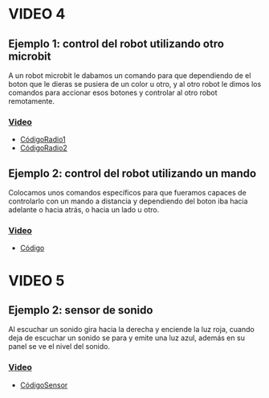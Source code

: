 # VIDEO 4
## Ejemplo 1: control del robot utilizando otro microbit
A un robot microbit le dabamos un comando para que dependiendo de el boton que le dieras se pusiera de un color u otro, y al otro robot le dimos los comandos para accionar esos botones y controlar al otro robot remotamente.
### [Video](https://youtube.com/shorts/O4x1_YdIR9o?feature=share)
- [CódigoRadio1](microbit-Radio1.hex)
- [CódigoRadio2](microbit-Radio2.hex)
## Ejemplo 2: control del robot utilizando un mando
Colocamos unos comandos específicos para que fueramos capaces de controlarlo con un mando a distancia y dependiendo del boton iba hacia adelante o hacia atrás, o hacia un lado u otro.
### [Video](https://www.youtube.com/shorts/SO06RnsOGdo)
- [Código](microbit-mandoo.hex)
# VIDEO 5
## Ejemplo 2: sensor de sonido
Al escuchar un sonido gira hacia la derecha y enciende la luz roja, cuando deja de escuchar un sonido se para y emite una luz azul, además en su panel se ve el nivel del sonido.
### [Video](https://youtube.com/shorts/lFjY8JYX4jg?feature=share)
- [CódigoSensor](microbit-sensor.hex)
